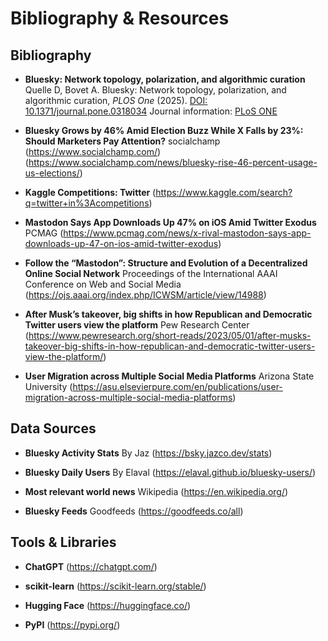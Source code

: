 # Bibliography & Resources

## Bibliography

- **Bluesky: Network topology, polarization, and algorithmic curation**
Quelle D, Bovet A. Bluesky: Network topology, polarization, and algorithmic curation, *PLOS One* (2025). [DOI: 10.1371/journal.pone.0318034](https://dx.doi.org/10.1371/journal.pone.0318034)
Journal information: [PLoS ONE](https://phys.org/journals/plos-one/)

- **Bluesky Grows by 46% Amid Election Buzz While X Falls by 23%: Should Marketers Pay Attention?** 
socialchamp (https://www.socialchamp.com/)
(https://www.socialchamp.com/news/bluesky-rise-46-percent-usage-us-elections/)

- **Kaggle Competitions: Twitter**
(https://www.kaggle.com/search?q=twitter+in%3Acompetitions)

- **Mastodon Says App Downloads Up 47% on iOS Amid Twitter Exodus**
PCMAG
(https://www.pcmag.com/news/x-rival-mastodon-says-app-downloads-up-47-on-ios-amid-twitter-exodus)

- **Follow the “Mastodon”: Structure and Evolution of a Decentralized Online Social Network**
Proceedings of the International AAAI Conference on Web and Social Media
(https://ojs.aaai.org/index.php/ICWSM/article/view/14988)

- **After Musk’s takeover, big shifts in how Republican and Democratic Twitter users view the platform**
Pew Research Center
(https://www.pewresearch.org/short-reads/2023/05/01/after-musks-takeover-big-shifts-in-how-republican-and-democratic-twitter-users-view-the-platform/)

- **User Migration across Multiple Social Media Platforms**
Arizona State University
(https://asu.elsevierpure.com/en/publications/user-migration-across-multiple-social-media-platforms)


## Data Sources
- **Bluesky Activity Stats**
By Jaz
(https://bsky.jazco.dev/stats)

- **Bluesky Daily Users**
By Elaval
(https://elaval.github.io/bluesky-users/)

- **Most relevant world news**
Wikipedia
(https://en.wikipedia.org/)

- **Bluesky Feeds**
Goodfeeds
(https://goodfeeds.co/all)


## Tools & Libraries
- **ChatGPT**
(https://chatgpt.com/)

- **scikit-learn**
(https://scikit-learn.org/stable/)

- **Hugging Face**
(https://huggingface.co/)

- **PyPI**
(https://pypi.org/)
